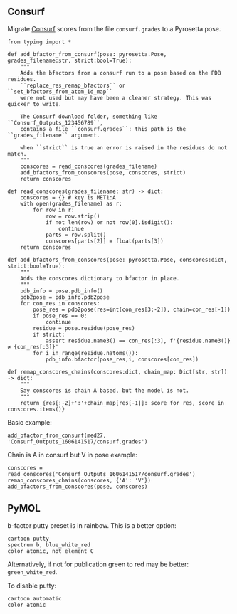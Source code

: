 ## Consurf

Migrate [Consurf](https://consurf.tau.ac.il/) scores from the file `consurf.grades` to a Pyrosetta pose.

    from typing import *
    
    def add_bfactor_from_consurf(pose: pyrosetta.Pose, grades_filename:str, strict:bool=True):
        """
        Adds the bfactors from a consurf run to a pose based on the PDB residues.
        ``replace_res_remap_bfactors`` or ``set_bfactors_from_atom_id_map``
        were not used but may have been a cleaner strategy. This was quicker to write.
    
        The Consurf download folder, something like ``Consurf_Outputs_123456789``,
        contains a file ``consurf.grades``: this path is the ``grades_filename`` argument.
        
        when ``strict`` is true an error is raised in the residues do not match.
        """
        conscores = read_conscores(grades_filename)
        add_bfactors_from_conscores(pose, conscores, strict)
        return conscores
    
    def read_conscores(grades_filename: str) -> dict:
        conscores = {} # key is MET1:A
        with open(grades_filename) as r:
            for row in r:
                row = row.strip()
                if not len(row) or not row[0].isdigit():
                    continue
                parts = row.split()
                conscores[parts[2]] = float(parts[3])
        return conscores
        
    def add_bfactors_from_conscores(pose: pyrosetta.Pose, conscores:dict, strict:bool=True):
        """
        Adds the conscores dictionary to bfactor in place.
        """
        pdb_info = pose.pdb_info()
        pdb2pose = pdb_info.pdb2pose
        for con_res in conscores:
            pose_res = pdb2pose(res=int(con_res[3:-2]), chain=con_res[-1])
            if pose_res == 0:
                continue
            residue = pose.residue(pose_res)
            if strict:
                assert residue.name3() == con_res[:3], f'{residue.name3()} ≠ {con_res[:3]}' 
            for i in range(residue.natoms()):
                pdb_info.bfactor(pose_res,i, conscores[con_res])
            
    def remap_conscores_chains(conscores:dict, chain_map: Dict[str, str]) -> dict:
        """
        Say conscores is chain A based, but the model is not.
        """
        return {res[:-2]+':'+chain_map[res[-1]]: score for res, score in conscores.items()}
        
Basic example:

    add_bfactor_from_consurf(med27, 'Consurf_Outputs_1606141517/consurf.grades')
    
Chain is A in consurf but V in pose example:

    conscores = read_conscores('Consurf_Outputs_1606141517/consurf.grades')
    remap_conscores_chains(conscores, {'A': 'V'})
    add_bfactors_from_conscores(pose, conscores)
        
## PyMOL

b-factor putty preset is in rainbow. This is a better option:

    cartoon putty
    spectrum b, blue_white_red
    color atomic, not element C
    
Alternatively, if not for publication green to red may be better: `green_white_red`.

To disable putty:

    cartoon automatic
    color atomic
